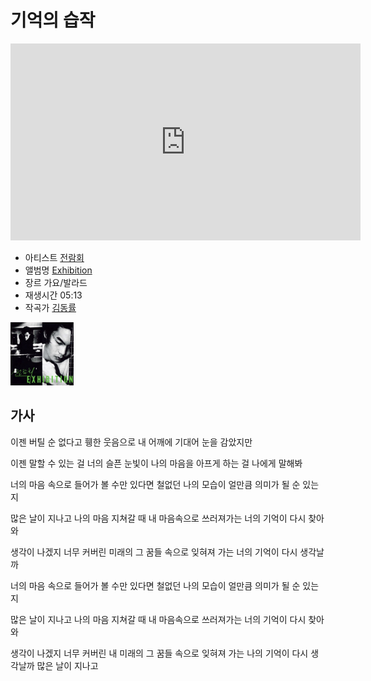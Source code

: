 <!doctype html>
<html>
<head>
  <title>전람회-기억의 습작</title>
</head>

<body>
  <h1>기억의 습작</h1>
<iframe width="560" height="315" src="https://www.youtube.com/embed/EtXJHwX3ryU" title="YouTube video player" frameborder="0" allow="accelerometer; autoplay; clipboard-write; encrypted-media; gyroscope; picture-in-picture" allowfullscreen></iframe>
<ul>
  <li>아티스트 <a href="https://www.genie.co.kr/detail/artistInfo?xxnm=14940260l">전람회</a></li>
  <li>앨범명 <a href="https://www.genie.co.kr/detail/albumInfo?axnm=15034207"> Exhibition</a></li>
  <li>장르 가요/발라드</li>
  <li>재생시간 05:13</li>
  <li>작곡가 <a href="https://www.genie.co.kr/detail/artistInfo?xxnm=14945723">김동률</a></li>
</ul>
<p>
  <img src="Q_80,0.jpg" width = "20%">
</p>
<p>
  <h2>가사</h2>
  이젠 버틸 순 없다고
  휑한 웃음으로
  내 어깨에 기대어
  눈을 감았지만
</p>
<p>
  이젠 말할 수 있는 걸
  너의 슬픈 눈빛이 나의 마음을
  아프게 하는 걸
  나에게 말해봐
</p>
<p>
  너의 마음 속으로
  들어가 볼 수만 있다면
  철없던 나의 모습이 얼만큼
  의미가 될 순 있는지
</p>
<p>
  많은 날이 지나고
  나의 마음 지쳐갈 때
  내 마음속으로
  쓰러져가는 너의 기억이
  다시 찾아와
</p>
<p>
  생각이 나겠지
  너무 커버린 미래의
  그 꿈들 속으로
  잊혀져 가는 너의 기억이
  다시 생각날까
</p>
<p>
</p>
  너의 마음 속으로
  들어가 볼 수만 있다면
  철없던 나의 모습이 얼만큼
  의미가 될 순 있는지
<p>
</p>
  많은 날이 지나고
  나의 마음 지쳐갈 때
  내 마음속으로
  쓰러져가는 너의 기억이
  다시 찾아와
</p>
<p>
  생각이 나겠지
  너무 커버린 내 미래의
  그 꿈들 속으로
  잊혀져 가는 나의 기억이
  다시 생각날까
  많은 날이 지나고
</p>
